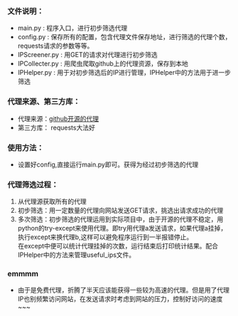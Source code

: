 ### 文件说明：
* main.py : 程序入口，进行初步筛选代理
* config.py : 保存所有的配置，包含代理文件保存地址，进行筛选的代理个数，requests请求的参数等等。
* IPScreener.py : 用GET的请求对代理进行初步筛选
* IPCollecter.py : 用爬虫爬取github上的代理资源，保存到本地
* IPHelper.py : 用于对初步筛选后的IP进行管理，IPHelper中的方法用于进一步筛选

### 代理来源、第三方库：
* 代理来源：[github开源的代理](https://raw.githubusercontent.com/fate0/proxylist/master/proxy.list)
* 第三方库： requests大法好

### 使用方法：
* 设置好config,直接运行main.py即可。获得为经过初步筛选的代理

### 代理筛选过程：
1. 从代理源获取所有的代理
2. 初步筛选：用一定数量的代理向网站发送GET请求，挑选出请求成功的代理
3. 多次筛选：初步筛选的代理运用到实际项目中，由于开源的代理不稳定，用python的try-except来使用代理。即try用代理a发送请求，如果代理a挂掉，执行except来换代理b,这样可以避免程序运行到一半报错停止。  
在except中便可以统计代理挂掉的次数，运行结束后打印统计结果。配合IPHelper中的方法来管理useful_ips文件。

### emmmm
* 由于是免费代理，折腾了半天应该能获得一些较为高速的代理。但是用了代理IP也别频繁访问网站，在发送请求时考虑到网站的压力，控制好访问的速度~~~